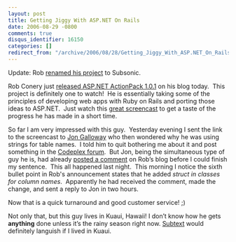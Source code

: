 ```yaml
---
layout: post
title: Getting Jiggy With ASP.NET On Rails
date: 2006-08-29 -0800
comments: true
disqus_identifier: 16150
categories: []
redirect_from: "/archive/2006/08/28/Getting_Jiggy_With_ASP.NET_On_Rails.aspx/"
---
```


Update: Rob [renamed his
project](http://www.wekeroad.com/blogs/PermaLink,guid,7f17b078-d04f-4103-8c23-cee21f31375a.aspx "Renamed to subsonic")
to Subsonic.

Rob Conery just [released ASP.NET ActionPack
1.0.1](http://www.wekeroad.com/blogs/ASPNETActionPack101Released.aspx "Like Ruby, but for ASP.NET")
on his blog today.  This project is definitely one to watch!  He is
essentially taking some of the principles of developing web apps with
Ruby on Rails and porting those ideas to ASP.NET.  Just watch this
[great
screencast](http://www.wekeroad.com/actionpackintro.html "A video walkthrough")
to get a taste of the progress he has made in a short time.

So far I am very impressed with this guy.  Yesterday evening I sent the
link to the screencast to [Jon
Galloway](http://weblogs.asp.net/jgalloway/ "JonGalloway.ToString()")
who then wondered why he was using strings for table names.  I told him
to quit bothering me about it and post something in the [Codeplex
forum](http://www.codeplex.com/Wiki/View.aspx?ProjectName=actionpack "ActionPack on CodePlex"). 
But Jon, being the simultaneous type of guy he is, had already [posted a
comment](http://www.wekeroad.com/blogs/CommentView,guid,f8fe5aff-ebd3-40d9-acd6-38c6e1c2fc1f.aspx#5b655ae0-7ecd-4643-99b5-f4e3bc0ba713 "Whining")
on Rob’s blog before I could finish my sentence.  This all happened last
night.  This morning I notice the sixth bullet point in Rob's
announcement states that he added *struct in classes for column names*. 
Apparently he had received the comment, made the change, and sent a
reply to Jon in two hours.

Now that is a quick turnaround and good customer service! ;)

Not only that, but this guy lives in Kuaui, Hawaii! I don’t know how he
gets **anything** done unless it’s the rainy season right now.
[Subtext](http://subtextproject.com/ "Subtext project site") would
definitely languish if I lived in Kuaui.

